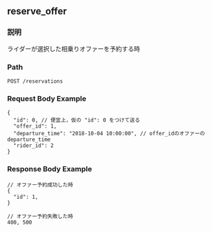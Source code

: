 ## reserve_offer

### 説明
ライダーが選択した相乗りオファーを予約する時

### Path
```
POST /reservations
```

### Request Body Example
```
{
  "id": 0, // 便宜上，仮の "id": 0 をつけて送る
  "offer_id": 1,
  "departure_time": "2018-10-04 10:00:00", // offer_idのオファーのdeparture_time
  "rider_id": 2
}
```

### Response Body Example
```
// オファー予約成功した時
{
  "id": 1,
}

// オファー予約失敗した時
400, 500
```
